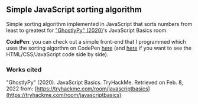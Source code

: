 
## Simple JavaScript sorting algorithm

Simple sorting algorithm implemented in JavaScript that sorts numbers from least to greatest for ["GhostlyPy" (2020)](https://tryhackme.com/room/javascriptbasics)'s JavaScript Basics room.

__CodePen__: you can check out a simple front-end that I programmed which uses the sorting algorthm on CodePen [here](https://codepen.io/EpsilonCalculus/full/ZEXMxYr) (and [here](https://codepen.io/EpsilonCalculus/pen/ZEXMxYr) if you want to see the HTML/CSS/JavaScript code side by side).

### Works cited

"GhostlyPy" (2020). JavaScript Basics. TryHackMe. Retrieved on Feb. 8, 2022 from: [https://tryhackme.com/room/javascriptbasics](https://tryhackme.com/room/javascriptbasics)
